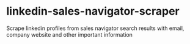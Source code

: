 # linkedin-sales-navigator-scraper
Scrape linkedin profiles from sales navigator search results with email, company website and other important information
